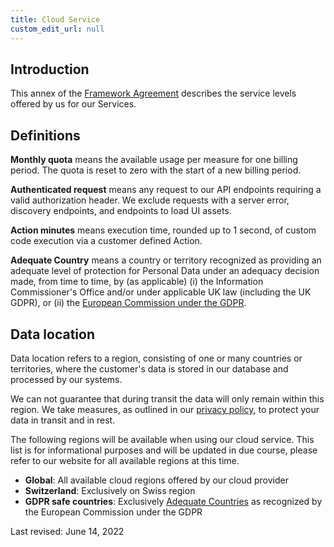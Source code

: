 ```yaml
---
title: Cloud Service
custom_edit_url: null
---
```


## Introduction

This annex of the [Framework Agreement](terms-of-service) describes the service
levels offered by us for our Services.

## Definitions

**Monthly quota** means the available usage per measure for one billing period.
The quota is reset to zero with the start of a new billing period.

**Authenticated request** means any request to our API endpoints requiring a
valid authorization header. We exclude requests with a server error, discovery
endpoints, and endpoints to load UI assets.

**Action minutes** means execution time, rounded up to 1 second, of custom code
execution via a customer defined Action.

**Adequate Country** means a country or territory recognized as providing an
adequate level of protection for Personal Data under an adequacy decision made,
from time to time, by (as applicable) (i) the Information Commissioner's Office
and/or under applicable UK law (including the UK GDPR), or (ii) the
[European Commission under the GDPR](https://ec.europa.eu/info/law/law-topic/data-protection/international-dimension-data-protection/adequacy-decisions_en).

## Data location

Data location refers to a region, consisting of one or many countries or
territories, where the customer's data is stored in our database and processed
by our systems.

We can not guarantee that during transit the data will only remain within this
region. We take measures, as outlined in our [privacy policy](privacy-policy),
to protect your data in transit and in rest.

The following regions will be available when using our cloud service. This list
is for informational purposes and will be updated in due course, please refer to
our website for all available regions at this time.

- **Global**: All available cloud regions offered by our cloud provider
- **Switzerland**: Exclusively on Swiss region
- **GDPR safe countries**: Exclusively
  [Adequate Countries](https://ec.europa.eu/info/law/law-topic/data-protection/international-dimension-data-protection/adequacy-decisions_en)
  as recognized by the European Commission under the GDPR

Last revised: June 14, 2022
